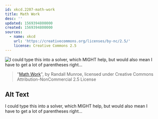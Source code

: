 ```yaml
---
id: xkcd.2207-math-work
title: Math Work
desc: ''
updated: 1569394800000
created: 1569394800000
sources:
  - name: xkcd
    url: 'https://creativecommons.org/licenses/by-nc/2.5/'
    license: Creative Commons 2.5
---
```

![I could type this into a solver, which MIGHT help, but would also mean I have to get a lot of parentheses right...](https://imgs.xkcd.com/comics/math_work.png)
> "[Math Work](https://xkcd.com/2207/)", by Randall Munroe, licensed under Creative Commons Attribution-NonCommercial 2.5 License

## Alt Text
I could type this into a solver, which MIGHT help, but would also mean I have to get a lot of parentheses right...

